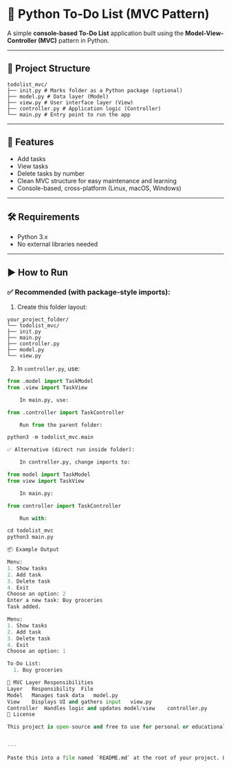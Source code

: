 # 📝 Python To-Do List (MVC Pattern)

A simple **console-based To-Do List** application built using the **Model-View-Controller (MVC)** pattern in Python.

---

## 📁 Project Structure
```
todolist_mvc/
├── init.py # Marks folder as a Python package (optional)
├── model.py # Data layer (Model)
├── view.py # User interface layer (View)
├── controller.py # Application logic (Controller)
└── main.py # Entry point to run the app
```

---

## 🚀 Features

- Add tasks
- View tasks
- Delete tasks by number
- Clean MVC structure for easy maintenance and learning
- Console-based, cross-platform (Linux, macOS, Windows)

---

## 🛠 Requirements

- Python 3.x
- No external libraries needed

---

## ▶️ How to Run

### ✅ Recommended (with package-style imports):

1. Create this folder layout:
```
your_project_folder/
└── todolist_mvc/
├── init.py
├── main.py
├── controller.py
├── model.py
└── view.py
```

2. In `controller.py`, use:
```python
from .model import TaskModel
from .view import TaskView

    In main.py, use:

from .controller import TaskController

    Run from the parent folder:

python3 -m todolist_mvc.main

✅ Alternative (direct run inside folder):

    In controller.py, change imports to:

from model import TaskModel
from view import TaskView

    In main.py:

from controller import TaskController

    Run with:

cd todolist_mvc
python3 main.py

📦 Example Output

Menu:
1. Show tasks
2. Add task
3. Delete task
4. Exit
Choose an option: 2
Enter a new task: Buy groceries
Task added.

Menu:
1. Show tasks
2. Add task
3. Delete task
4. Exit
Choose an option: 1

To-Do List:
  1. Buy groceries

🧠 MVC Layer Responsibilities
Layer	Responsibility	File
Model	Manages task data	model.py
View	Displays UI and gathers input	view.py
Controller	Handles logic and updates model/view	controller.py
📂 License

This project is open-source and free to use for personal or educational purposes.


---

Paste this into a file named `README.md` at the root of your project. Let me know if you want the actual code blocks included inline in the same file as well.
